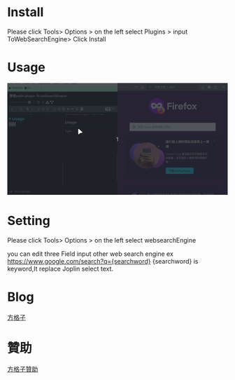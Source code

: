 # Install
Please click Tools> Options > on the left select Plugins > input ToWebSearchEngine> Click Install
# Usage
![tutorial.gif](https://github.com/fishpcblog/joplin-plugin-ToWebSearchEngine/blob/main/gif/tutorial.gif?raw=true)
# Setting
Please click Tools> Options >  on the left select websearchEngine

you can edit three Field input other web search engine
ex 
https://www.google.com/search?q={searchword}
{searchword} is keyword,It replace  Joplin select text.
# Blog
[方格子](https://vocus.cc/user/@fishpcinfo)

# 贊助
[方格子贊助](https://vocus.cc/pay/donate/once/62be72b6fd89780001b11fe1?planId=60ab31f1fd897800019bff5f)
